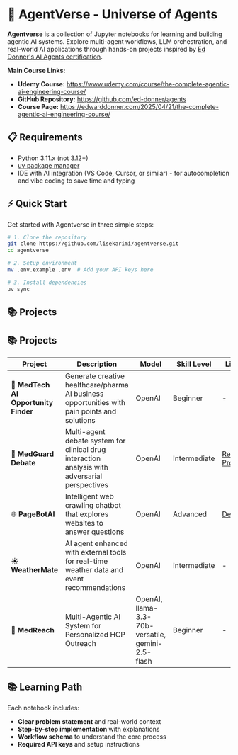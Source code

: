 # 🌌 AgentVerse - Universe of Agents

**Agentverse** is a collection of Jupyter notebooks for learning and building agentic AI systems. Explore multi-agent workflows, LLM orchestration, and real-world AI applications through hands-on projects inspired by [Ed Donner's AI Agents certification](https://github.com/ed-donner/agents).

**Main Course Links:**
- **Udemy Course:** https://www.udemy.com/course/the-complete-agentic-ai-engineering-course/
- **GitHub Repository:** https://github.com/ed-donner/agents
- **Course Page:** https://edwarddonner.com/2025/04/21/the-complete-agentic-ai-engineering-course/


## 📋 Requirements
- Python 3.11.x (not 3.12+)
- [uv package manager](https://docs.astral.sh/uv/getting-started/installation/)
- IDE with AI integration (VS Code, Cursor, or similar) - for autocompletion and vibe coding to save time and typing


## ⚡ Quick Start

Get started with Agentverse in three simple steps:

```bash
# 1. Clone the repository
git clone https://github.com/lisekarimi/agentverse.git
cd agentverse

# 2. Setup environment
mv .env.example .env  # Add your API keys here

# 3. Install dependencies
uv sync
```

## 📚 Projects

## 📚 Projects

| Project | Description | Model | Skill Level | Links |
|---------|-------------|-------|-------------|-------|
| 🏥 **MedTech AI Opportunity Finder** | Generate creative healthcare/pharma AI business opportunities with pain points and solutions | OpenAI | Beginner | - |
| 💊 **MedGuard Debate** | Multi-agent debate system for clinical drug interaction analysis with adversarial perspectives | OpenAI | Intermediate | [Related Project](https://drugx.lisekarimi.com) |
| 🌐 **PageBotAI** | Intelligent web crawling chatbot that explores websites to answer questions | OpenAI | Advanced | [Demo](https://pagebotai.lisekarimi.com) |
| ☀️ **WeatherMate** | AI agent enhanced with external tools for real-time weather data and event recommendations | OpenAI | Intermediate | - |
| 📢 **MedReach** | Multi-Agentic AI System for Personalized HCP Outreach | OpenAI, llama-3.3-70b-versatile, gemini-2.5-flash | Beginner | - |

## 📚 Learning Path

Each notebook includes:
* **Clear problem statement** and real-world context
* **Step-by-step implementation** with explanations
* **Workflow schema** to understand the core process
* **Required API keys** and setup instructions
